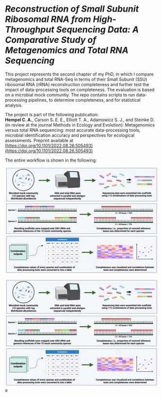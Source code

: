 # *_Reconstruction of Small Subunit Ribosomal RNA from High-Throughput Sequencing Data: A Comparative Study of Metagenomics and Total RNA Sequencing_*
This project represents the second chapter of my PhD, in which I compare metagenomics and total RNA-Seq in terms of their Small Subunit (SSU) ribosomal RNA (rRNA) reconstruction completeness and further test the impact of data-processing tools on completeness. The evaluation is based on a microbial mock communtiy. The repo contains scripts to run data-processing pipelines, to determine completeness, and for statistical analysis.

The project is part of the following publication:<br>
<b>Hempel C. A.</b>, Carson S. E. E., Elliott T. A., Adamowicz S. J., and Steinke D. (in review at the journal Methods in Ecology and Evolution): Metagenomics versus total RNA sequencing: most accurate data-processing tools, microbial identification accuracy and perspectives for ecological assessments. Preprint available at [https://doi.org/10.1101/2022.08.26.505493](https://doi.org/10.1101/2022.08.26.505493)

The entire workflow is shown in the following:

<img src="https://github.com/hempelc/metagenomics-vs-totalRNASeq-reference-comparison/blob/main/workflow.png" alt="workflow" width="800"/>

![workflow](https://github.com/hempelc/metagenomics-vs-totalRNASeq-reference-comparison/blob/main/workflow.png?raw=true)a
